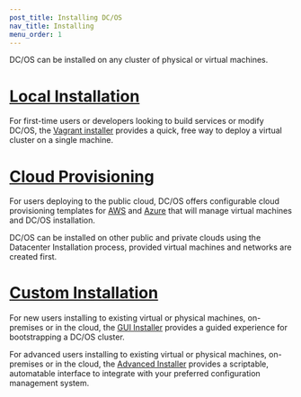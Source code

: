 ```yaml
---
post_title: Installing DC/OS
nav_title: Installing
menu_order: 1
---
```


DC/OS can be installed on any cluster of physical or virtual machines.

# [Local Installation][1]

For first-time users or developers looking to build services or modify DC/OS, the [Vagrant installer][1] provides a quick, free way to deploy a virtual cluster on a single machine.

# [Cloud Provisioning][6]

For users deploying to the public cloud, DC/OS offers configurable cloud provisioning templates for [AWS][2] and [Azure][3] that will manage virtual machines and DC/OS installation.

DC/OS can be installed on other public and private clouds using the Datacenter Installation process, provided virtual machines and networks are created first.

# [Custom Installation][7]

For new users installing to existing virtual or physical machines, on-premises or in the cloud, the [GUI Installer][4] provides a guided experience for bootstrapping a DC/OS cluster.

For advanced users installing to existing virtual or physical machines, on-premises or in the cloud, the [Advanced Installer][5] provides a scriptable, automatable interface to integrate with your preferred configuration management system.

[1]: /docs/1.9/administration/installing/local/
[2]: /docs/1.9/administration/installing/cloud/aws/
[3]: /docs/1.9/administration/installing/cloud/azure/
[4]: /docs/1.9/administration/installing/custom/gui/
[5]: /docs/1.9/administration/installing/custom/advanced/
[6]: /docs/1.9/administration/installing/cloud/
[7]: /docs/1.9/administration/installing/custom/
